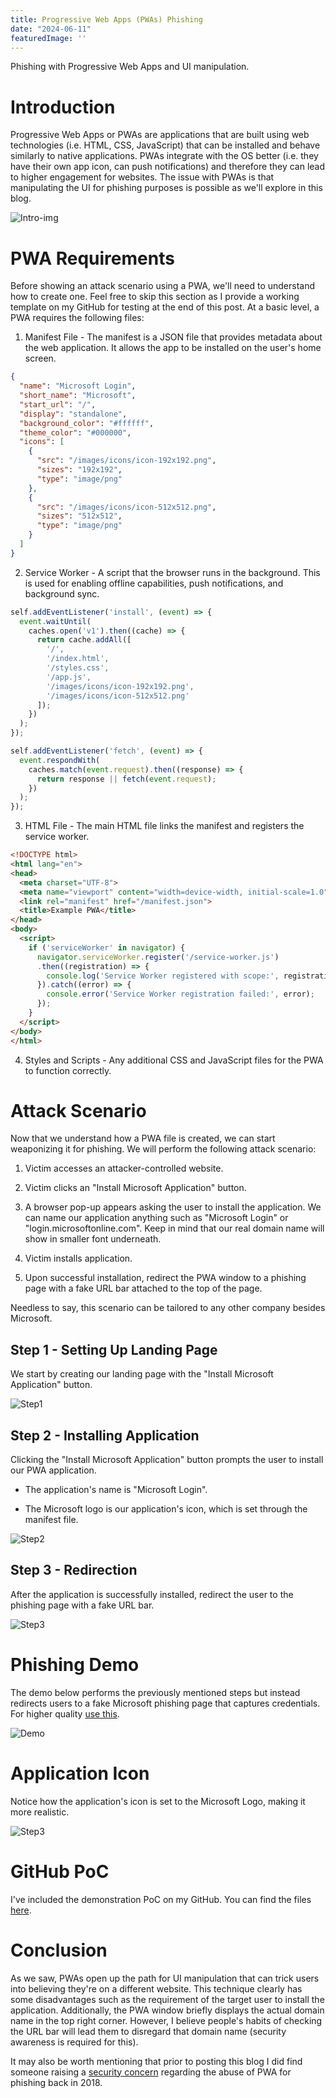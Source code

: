 ```yaml
---
title: Progressive Web Apps (PWAs) Phishing
date: "2024-06-11"
featuredImage: ''
---
```


Phishing with Progressive Web Apps and UI manipulation<!-- end -->.

# Introduction

Progressive Web Apps or PWAs are applications that are built using web technologies (i.e. HTML, CSS, JavaScript) that can be installed and behave similarly to native applications. PWAs integrate with the OS better (i.e. they have their own app icon, can push notifications) and therefore they can lead to higher engagement for websites. The issue with PWAs is that manipulating the UI for phishing purposes is possible as we'll explore in this blog.

![Intro-img](./intro-img.png)

# PWA Requirements

Before showing an attack scenario using a PWA, we'll need to understand how to create one. Feel free to skip this section as I provide a working template on my GitHub for testing at the end of this post. At a basic level, a PWA requires the following files:

1. Manifest File - The manifest is a JSON file that provides metadata about the web application. It allows the app to be installed on the user's home screen.

```json
{
  "name": "Microsoft Login",
  "short_name": "Microsoft",
  "start_url": "/",
  "display": "standalone",
  "background_color": "#ffffff",
  "theme_color": "#000000",
  "icons": [
    {
      "src": "/images/icons/icon-192x192.png",
      "sizes": "192x192",
      "type": "image/png"
    },
    {
      "src": "/images/icons/icon-512x512.png",
      "sizes": "512x512",
      "type": "image/png"
    }
  ]
}
```

2. Service Worker - A script that the browser runs in the background. This is used for enabling offline capabilities, push notifications, and background sync.

```javascript
self.addEventListener('install', (event) => {
  event.waitUntil(
    caches.open('v1').then((cache) => {
      return cache.addAll([
        '/',
        '/index.html',
        '/styles.css',
        '/app.js',
        '/images/icons/icon-192x192.png',
        '/images/icons/icon-512x512.png'
      ]);
    })
  );
});

self.addEventListener('fetch', (event) => {
  event.respondWith(
    caches.match(event.request).then((response) => {
      return response || fetch(event.request);
    })
  );
});
```

3. HTML File - The main HTML file links the manifest and registers the service worker.

```html
<!DOCTYPE html>
<html lang="en">
<head>
  <meta charset="UTF-8">
  <meta name="viewport" content="width=device-width, initial-scale=1.0">
  <link rel="manifest" href="/manifest.json">
  <title>Example PWA</title>
</head>
<body>
  <script>
    if ('serviceWorker' in navigator) {
      navigator.serviceWorker.register('/service-worker.js')
      .then((registration) => {
        console.log('Service Worker registered with scope:', registration.scope);
      }).catch((error) => {
        console.error('Service Worker registration failed:', error);
      });
    }
  </script>
</body>
</html>
```

4. Styles and Scripts - Any additional CSS and JavaScript files for the PWA to function correctly.

# Attack Scenario

Now that we understand how a PWA file is created, we can start weaponizing it for phishing. We will perform the following attack scenario:

1. Victim accesses an attacker-controlled website.

2. Victim clicks an "Install Microsoft Application" button.

3. A browser pop-up appears asking the user to install the application. We can name our application anything such as "Microsoft Login" or "login.microsoftonline.com". Keep in mind that our real domain name will show in smaller font underneath.

4. Victim installs application.

5. Upon successful installation, redirect the PWA window to a phishing page with a fake URL bar attached to the top of the page.

Needless to say, this scenario can be tailored to any other company besides Microsoft.

## Step 1 - Setting Up Landing Page

We start by creating our landing page with the "Install Microsoft Application" button.

![Step1](./step1.png)

## Step 2 - Installing Application

Clicking the "Install Microsoft Application" button prompts the user to install our PWA application.

* The application's name is "Microsoft Login".

* The Microsoft logo is our application's icon, which is set through the manifest file.

![Step2](./step2.png)

## Step 3 - Redirection

After the application is successfully installed, redirect the user to the phishing page with a fake URL bar.

![Step3](./intro-img.png)

# Phishing Demo

The demo below performs the previously mentioned steps but instead redirects users to a fake Microsoft phishing page that captures credentials. For higher quality [use this](./demo.mp4).

![Demo](./demo.gif)

# Application Icon

Notice how the application's icon is set to the Microsoft Logo, making it more realistic.

![Step3](./app-icon.png)

# GitHub PoC

I've included the demonstration PoC on my GitHub. You can find the files [here](https://github.com/mrd0x/PWA-Phishing).

# Conclusion

As we saw, PWAs open up the path for UI manipulation that can trick users into believing they're on a different website. This technique clearly has some disadvantages such as the requirement of the target user to install the application. Additionally, the PWA window briefly displays the actual domain name in the top right corner. However, I believe people's habits of checking the URL bar will lead them to disregard that domain name (security awareness is required for this).

It may also be worth mentioning that prior to posting this blog I did find someone raising a [security concern](https://github.com/w3c/manifest/issues/747) regarding the abuse of PWA for phishing back in 2018.
